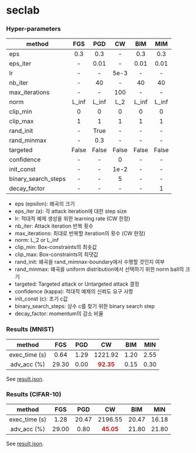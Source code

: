# seclab

### Hyper-parameters

| method | FGS | PGD | CW | BIM | MIM |
|---|:---:|:---:|:---:|:---:|:---:|
| eps | 0.3 | 0.3 | - | 0.3 | 0.3 |
| eps_iter | - | 0.01 | - | 0.01 | 0.01 |
| lr | - | - | 5e-3 | - | - |
| nb_iter | - | 40 | - | 40 | 40 |
| max_iterations | - | - | 100 | - | - |
| norm | L_inf | L_inf | L_2 | L_inf | L_inf |
| clip_min | 0 | 0 | 0 | 0 | 0 |
| clip_max | 1 | 1 | 1 | 1 | 1 |
| rand_init | - | True | - | - | - |
| rand_minmax | - | 0.3 | - | - | - |
| targeted | False | False | False | False | False |
| confidence | - | - | 0 | - | - |
| init_const | - | - | 1e-2 | - | - |
| binary_search_steps | - | - | 5 | - | - |
| decay_factor | - | - | - | - | 1 |

* eps (epsilon): 왜곡의 크기
* eps_iter (a): 각 attack iteration에 대한 step size
* lr: 적대적 예제 생성을 위한 learning rate (CW 한정)
* nb_iter: Attack iteration 반복 횟수
* max_iterations: 최대로 반복할 iteration의 횟수 (CW 한정)
* norm: L_2 or L_inf
* clip_min: Box-constraints의 최솟값
* clip_max: Box-constraints의 최댓값
* rand_init: 왜곡을 rand_mimnax-boundary에서 수행할 것인지 여부
* rand_minmax: 왜곡을 uniform distribution에서 선택하기 위한 norm ball의 크기
* targeted: Targeted attack or Untargeted attack 결정
* confidence (kappa): 적대적 예제의 신뢰도 요구 사항
* init_const (c): 초기 c값
* binary_search_steps: 상수 c를 찾기 위한 binary search step
* decay_factor: momentum의 감소 비율


### Results (MNIST)

|method|FGS|PGD|CW|BIM|MIN|
|:---:|:---:|:---:|:---:|:---:|:---:|
|exec_time (s)|0.64|1.29|1221.92|1.20|2.55|
|adv_acc (%)|29.30|0.00|<span style="color:firebrick; font-weight:bold">**92.35**</span>|0.15|0.30|

See [result.json](./result.json).


### Results (CIFAR-10)

|method|FGS|PGD|CW|BIM|MIN|
|:---:|:---:|:---:|:---:|:---:|:---:|
|exec_time (s)|1.28|20.47|2196.55|20.47|16.18|
|adv_acc (%)|29.00|0.80|<span style="color:firebrick; font-weight:bold">**45.05**</span>|21.80|21.80|

See [result.json](./result.json).
